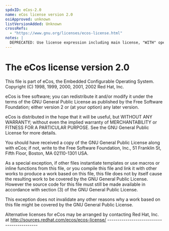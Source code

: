 ```yaml
---
spdxID: eCos-2.0
name: eCos license version 2.0
osiApproved: unknown
listVersionAdded: Unknown
crossRefs: 
  - "https://www.gnu.org/licenses/ecos-license.html"
notes: |
  DEPRECATED: Use license expression including main license, "WITH" operator, and identifier: eCos-exception-2.0
---
```


# The eCos license version 2.0

This file is part of eCos, the Embedded Configurable Operating System. Copyright (C) 1998, 1999, 2000, 2001, 2002 Red Hat, Inc.

eCos is free software; you can redistribute it and/or modify it under the terms of the GNU General Public License as published by the Free Software Foundation; either version 2 or (at your option) any later version.

eCos is distributed in the hope that it will be useful, but WITHOUT ANY WARRANTY; without even the implied warranty of MERCHANTABILITY or FITNESS FOR A PARTICULAR PURPOSE. See the GNU General Public License for more details.

You should have received a copy of the GNU General Public License along with eCos; if not, write to the Free Software Foundation, Inc., 51 Franklin St, Fifth Floor, Boston, MA 02110-1301 USA.

As a special exception, if other files instantiate templates or use macros or inline functions from this file, or you compile this file and link it with other works to produce a work based on this file, this file does not by itself cause the resulting work to be covered by the GNU General Public License. However the source code for this file must still be made available in accordance with section (3) of the GNU General Public License.

This exception does not invalidate any other reasons why a work based on this file might be covered by the GNU General Public License.

Alternative licenses for eCos may be arranged by contacting Red Hat, Inc. at http://sources.redhat.com/ecos/ecos-license/ -------------------------------------------
